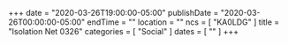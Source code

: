 +++
date = "2020-03-26T19:00:00-05:00"
publishDate = "2020-03-26T00:00:00-05:00"
endTime = ""
location = ""
ncs = [ "KA0LDG" ]
title = "Isolation Net 0326"
categories = [ "Social" ]
dates = [ "" ]
+++
